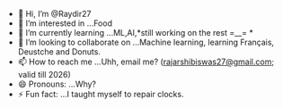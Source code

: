 - 👋 Hi, I’m @Raydir27
- 👀 I’m interested in ...Food
- 🌱 I’m currently learning ...ML,AI,*still working on the rest =__= *
- 💞️ I’m looking to collaborate on ...Machine learning, learning Français, Deustche and Donuts.
- 📫 How to reach me ...Uhh, email me? (rajarshibiswas27@gmail.com; valid till 2026)
- 😄 Pronouns: ...Why?
- ⚡ Fun fact: ...I taught myself to repair clocks.

<!---
Raydir27/Raydir27 is a ✨ special ✨ repository because its `README.md` (this file) appears on your GitHub profile.
You can click the Preview link to take a look at your changes.
--->
